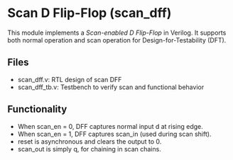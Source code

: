 # Scan D Flip-Flop (scan_dff)
This module implements a *Scan-enabled D Flip-Flop* in Verilog. It supports both normal operation and scan operation for Design-for-Testability (DFT).
## Files
- scan_dff.v: RTL design of scan DFF
- scan_dff_tb.v: Testbench to verify scan and functional behavior
## Functionality
- When scan_en = 0, DFF captures normal input d at rising edge.
- When scan_en = 1, DFF captures scan_in (used during scan shift).
- reset is asynchronous and clears the output to 0.
- scan_out is simply q, for chaining in scan chains.
